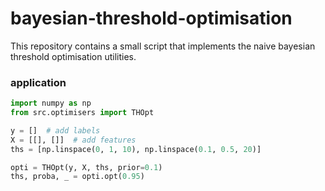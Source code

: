 # bayesian-threshold-optimisation

This repository contains a small script that implements the naive bayesian threshold optimisation utilities.

### application

```python
import numpy as np
from src.optimisers import THOpt

y = []  # add labels
X = [[], []]  # add features
ths = [np.linspace(0, 1, 10), np.linspace(0.1, 0.5, 20)]

opti = THOpt(y, X, ths, prior=0.1)
ths, proba, _ = opti.opt(0.95)
```
